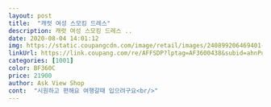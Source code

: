 ```yaml
---
layout: post 
title:  "캐럿 여성 스모킹 드레스" 
description: 캐럿 여성 스모킹 드레스 ..
date: 2020-08-04 14:01:12 
img: https://static.coupangcdn.com/image/retail/images/240899206469401-d77c049c-bb1c-47e6-ae8c-443229cfb09d.jpg 
linkUrl: https://link.coupang.com/re/AFFSDP?lptag=AF3600438&subid=ahnPublicAsk&pageKey=1762958166&itemId=3002428973&vendorItemId=70990664558&traceid=V0-113-e93d469ecf7fa1b5 
categories: [1001] 
color: BF360C 
price: 21900 
author: Ask View Shop 
cont:  "시원하고 편해요 여행갈때 입으려구요<br/>" 
---
```

